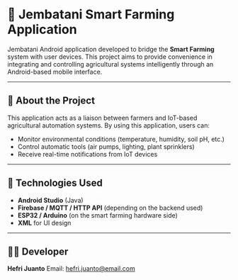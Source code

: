 # 🌱 Jembatani Smart Farming Application

Jembatani Android application developed to bridge the **Smart Farming** system with user devices. This project aims to provide convenience in integrating and controlling agricultural systems intelligently through an Android-based mobile interface.

---

## 📱 About the Project

This application acts as a liaison between farmers and IoT-based agricultural automation systems. By using this application, users can:

- Monitor environmental conditions (temperature, humidity, soil pH, etc.)
- Control automatic tools (air pumps, lighting, plant sprinklers)
- Receive real-time notifications from IoT devices

---

## 🔧 Technologies Used

- **Android Studio** (Java)
- **Firebase / MQTT / HTTP API** (depending on the backend used)
- **ESP32 / Arduino** (on the smart farming hardware side)
- **XML** for UI design

---

## 👨‍💻 Developer

**Hefri Juanto**
Email: hefri.juanto@email.com
